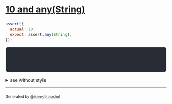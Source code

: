 # [10 and any(String)](../../assert_any.test.js#L5)

```js
assert({
  actual: 10,
  expect: assert.any(String),
});
```

![img](throw.svg)

<details>
  <summary>see without style</summary>

```console
AssertionError: actual and expect are different

actual: 10
expect: assert.any(String)
```

</details>

---

<sub>
  Generated by <a href="https://github.com/jsenv/core/tree/main/packages/independent/snapshot">@jsenv/snapshot</a>
</sub>